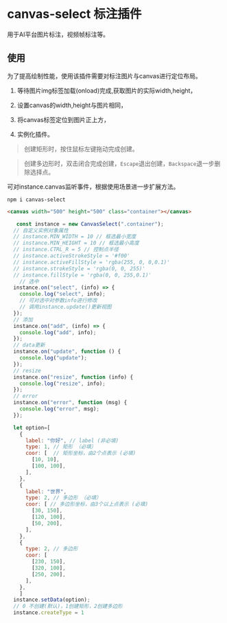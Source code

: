 # canvas-select 标注插件

用于AI平台图片标注，视频帧标注等。

## 使用
为了提高绘制性能，使用该插件需要对标注图片与canvas进行定位布局。

1. 等待图片img标签加载(onload)完成,获取图片的实际width,height，

2. 设置canvas的width,height与图片相同，

3. 将canvas标签定位到图片正上方，

4. 实例化插件。

> 创建矩形时，按住鼠标左键拖动完成创建。

> 创建多边形时，双击闭合完成创建，`Escape`退出创建，`Backspace`退一步删除选择点。

可对instance.canvas监听事件，根据使用场景进一步扩展方法。

```
npm i canvas-select
```
```html
<canvas width="500" height="500" class="container"></canvas>
```
```js
   const instance = new CanvasSelect(".container");
  // 自定义实例对象属性
  // instance.MIN_WIDTH = 10 // 框选最小宽度
  // instance.MIN_HEIGHT = 10 // 框选最小高度
  // instance.CTRL_R = 5 // 控制点半径
  // instance.activeStrokeStyle = '#f00'
  // instance.activeFillStyle = 'rgba(255, 0, 0,0.1)'
  // instance.strokeStyle = 'rgba(0, 0, 255)'
  // instance.fillStyle = 'rgba(0, 0, 255,0.1)'
    // 选中
  instance.on("select", (info) => {
    console.log("select", info);
    // 可对选中对参数info进行修改
    // 调用instance.update()更新视图
  });
  // 添加
  instance.on("add", (info) => {
    console.log("add", info);
  });
  // data更新
  instance.on("update", function () {
    console.log("update");
  });
  // resize
  instance.on("resize", function (info) {
    console.log("resize", info);
  });
  // error
  instance.on("error", function (msg) {
    console.log("error", msg);
  });

  let option=[
    {
      label: "你好", // label (非必填)
      type: 1, // 矩形 （必填）
      coor: [  // 矩形坐标，由2个点表示 (必填)
        [10, 10],
        [100, 100],
      ],
    },
    {
      label: "世界",
      type: 2, // 多边形 （必填）
      coor: [ // 多边形坐标，由3个以上点表示 (必填)
        [30, 150],
        [120, 100],
        [50, 200],
      ],
    },
    {
      type: 2, // 多边形
      coor: [
        [230, 150],
        [320, 100],
        [250, 200],
      ],
    },
    ]
  instance.setData(option);
  // 0 不创建(默认)，1创建矩形，2创建多边形
  instance.createType = 1
```
